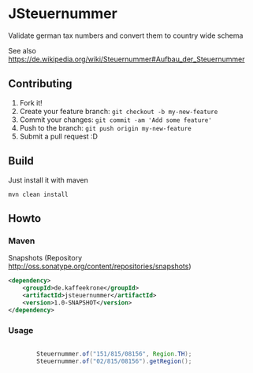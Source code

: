 # JSteuernummer

Validate german tax numbers and convert them to country wide schema 

See also https://de.wikipedia.org/wiki/Steuernummer#Aufbau_der_Steuernummer

## Contributing
1. Fork it!
2. Create your feature branch: `git checkout -b my-new-feature`
3. Commit your changes: `git commit -am 'Add some feature'`
4. Push to the branch: `git push origin my-new-feature`
5. Submit a pull request :D

## Build

Just install it with maven
```
mvn clean install
```

## Howto

### Maven

Snapshots (Repository http://oss.sonatype.org/content/repositories/snapshots)

```xml
<dependency>
    <groupId>de.kaffeekrone</groupId>
    <artifactId>jsteuernummer</artifactId>
    <version>1.0-SNAPSHOT</version>
</dependency>
```


### Usage
```java
        
        Steuernummer.of("151/815/08156", Region.TH);
        Steuernummer.of("02/815/08156").getRegion();

```

